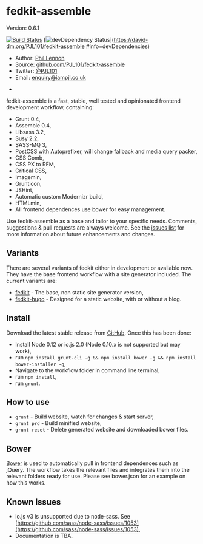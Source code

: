 # fedkit-assemble
Version: 0.6.1

[![Build Status](https://travis-ci.org/PJL101/fedkit-assemble.svg?branch=master)](https://travis-ci.org/PJL101/fedkit-assemble)
[![devDependency Status](https://david-dm.org/PJL101/fedkit-assemble/dev-status.svg)](https://david-dm.org/PJL101/fedkit-assemble
  #info=devDependencies)

* Author: [Phil Lennon](http://iampjl.co.uk)
* Source: [github.com/PJL101/fedkit-assemble](http://github.com/PJL101/fedkit-assemble)
* Twitter: [@PJL101](http://twitter.com/pjl101)
* Email: [enquiry@iampjl.co.uk](mailto:enquiry@iampjl.co.uk)

-

fedkit-assemble is a fast, stable, well tested and opinionated frontend development workflow, containing:

* Grunt 0.4,
* Assemble 0.4,
* Libsass 3.2,
* Susy 2.2,
* SASS-MQ 3,
* PostCSS with Autoprefixer, will change fallback and media query packer,
* CSS Comb,
* CSS PX to REM,
* Critical CSS,
* Imagemin,
* Grunticon,
* JSHint,
* Automatic custom Modernizr build,
* HTMLmin,
* All frontend dependences use bower for easy management.

Use fedkit-assemble as a base and tailor to your specific needs. Comments, suggestions & pull requests are always welcome. See the [issues list](https://github.com/PJL101/fedkit-assemble/issues) for more information about future enhancements and changes.

## Variants

There are several variants of fedkit either in development or available now. They have the base frontend workflow with a site generator included. The current variants are:

* [fedkit](https://github.com/PJL101/fedkit) - The base, non static site generator version,
* [fedkit-hugo](https://github.com/PJL101/fedkit-hugo) - Designed for a static website, with or without a blog.

## Install

Download the latest stable release from [GitHub](https://github.com/PJL101/fedkit-assemble/releases). Once this has been done:

* Install Node 0.12 or io.js 2.0 (Node 0.10.x is not supported but may work),
* run `npm install grunt-cli -g && npm install bower -g && npm install bower-installer -g`,
* Navigate to the workflow folder in command line terminal,
* run `npm install`,
* run `grunt`.

## How to use

* `grunt` - Build website, watch for changes & start server,
* `grunt prd` - Build minified website,
* `grunt reset` - Delete generated website and downloaded bower files.

## Bower

[Bower](http://bower.io) is used to automatically pull in frontend dependences such as jQuery. The workflow takes the relevant files and integrates them into the relevant folders ready for use. Please see bower.json for an example on how this works.

## Known Issues

* io.js v3 is unsupported due to node-sass. See [https://github.com/sass/node-sass/issues/1053](https://github.com/sass/node-sass/issues/1053),
* Documentation is TBA.
